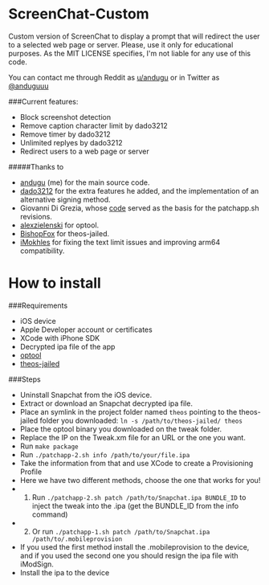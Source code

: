 # ScreenChat-Custom

Custom version of ScreenChat to display a prompt that will redirect the user to a selected web page or server. Please, use it only for educational purposes. As the MIT LICENSE specifies, I'm not liable for any use of this code.

You can contact me through Reddit as [u/andugu](https://www.reddit.com/user/andugu) or in Twitter as [@anduguuu](https://twitter.com/anduguuu)

###Current features:
* Block screenshot detection
* Remove caption character limit by dado3212
* Remove timer by dado3212
* Unlimited replyes by dado3212
* Redirect users to a web page or server

#####Thanks to
* [andugu](https://github.com/andugu) (me) for the main source code.
* [dado3212](https://github.com/dado3212) for the extra features he added, and the implementation of an alternative signing method.
* Giovanni Di Grezia, whose [code](http://www.xgiovio.com/blog-photos-videos-other/blog/resign-your-ios-ipa-frameworks-and-plugins-included/) served as the basis for the patchapp.sh revisions.
* [alexzielenski](https://github.com/alexzielenski) for optool.
* [BishopFox](https://github.com/BishopFox) for theos-jailed.
* [iMokhles](https://github.com/iMokhles) for fixing the text limit issues and improving arm64 compatibility.


How to install
============

###Requirements

* iOS device
* Apple Developer account or certificates
* XCode with iPhone SDK
* Decrypted ipa file of the app
* [optool](https://github.com/alexzielenski/optool/releases)
* [theos-jailed](https://codeload.github.com/BishopFox/theos-jailed/zip/master)

###Steps

* Uninstall Snapchat from the iOS device.
* Extract or download an Snapchat decrypted ipa file.
* Place an symlink in the project folder named `theos` pointing to the theos-jailed folder you downloaded: `ln -s /path/to/theos-jailed/ theos`
* Place the optool binary you downloaded on the tweak folder.
* Replace the IP on the Tweak.xm file for an URL or the one you want.
* Run `make package`
* Run `./patchapp-2.sh info /path/to/your/file.ipa`
* Take the information from that and use XCode to create a Provisioning Profile
* Here we have two different methods, choose the one that works for you!
* 1) Run `./patchapp-2.sh patch /path/to/Snapchat.ipa BUNDLE_ID` to inject the tweak into the .ipa (get the BUNDLE_ID from the info command)
* 2) Or run `./patchapp-1.sh patch /path/to/Snapchat.ipa /path/to/.mobileprovision`
* If you used the first method install the .mobileprovision to the device, and if you used the second one you should resign the ipa file with iModSign.
* Install the ipa to the device
